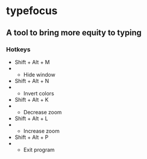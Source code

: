 # typefocus
## A tool to bring more equity to typing

### Hotkeys
- Shift + Alt + M
- - Hide window
- Shift + Alt + N
- - Invert colors
- Shift + Alt + K
- - Decrease zoom
- Shift + Alt + L
- - Increase zoom
- Shift + Alt + P
- - Exit program
